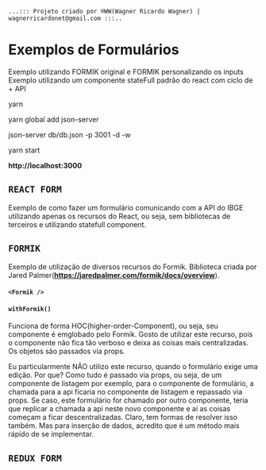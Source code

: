 `...::: Projeto criado por ®WW(Wagner Ricardo Wagner) | wagnerricardonet@gmail.com :::..`

# Exemplos de Formulários

Exemplo utilizando FORMIK original e FORMIK personalizando os inputs
Exemplo utilizando um componente stateFull padrão do react com ciclo de + API

yarn

yarn global add json-server

json-server db/db.json -p 3001 -d -w

yarn start

**http://localhost:3000**

## `REACT FORM`
  Exemplo de como fazer um formulário comunicando com a API do IBGE utilizando apenas os recursos do React, ou seja, sem bibliotecas de terceiros e utilizando statefull component.

## `FORMIK`
Exemplo de utilização de diversos recursos do Formik. Biblioteca criada por Jared Palmer(**https://jaredpalmer.com/formik/docs/overview**).
#### `<Formik />`

#### `withFormik()`
Funciona de forma HOC(higher-order-Component), ou seja, seu componente é emglobado pelo Formik.
Gosto de utilizar este recurso, pois o componente não fica tão verboso e deixa as coisas mais centralizadas. Os objetos são passados via props.

Eu particularmente NÃO utilizo este recurso, quando o formulário exige uma edição. Por que?
Como tudo é passado via props, ou seja, de um componente de listagem por exemplo, para o componente de formulário, a chamada para a api ficaria no componente de listagem e repassado via props. Se caso, este formulário for chamado por outro componente, teria que replicar a chamada a api neste novo componente e aí as coisas começam a ficar descentralizadas. Claro, tem formas de resolver isso também. Mas para inserção de dados, acredito que é um método mais rápido de se implementar.

## `REDUX FORM`
